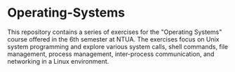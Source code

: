 # Operating-Systems

This repository contains a series of exercises for the "Operating Systems" course offered in the 6th semester at NTUA. The exercises focus on Unix system programming and explore various system calls, shell commands, file management,  process management, inter-process communication, and networking in a Linux environment.
